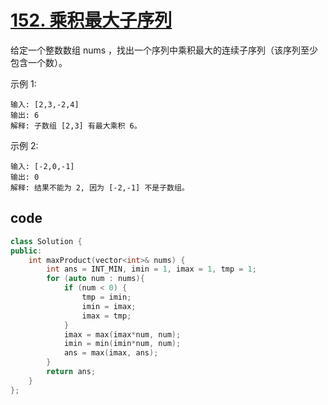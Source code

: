 # [152. 乘积最大子序列](https://leetcode-cn.com/problems/maximum-product-subarray/)

给定一个整数数组 nums ，找出一个序列中乘积最大的连续子序列（该序列至少包含一个数）。

示例 1:

    输入: [2,3,-2,4]
    输出: 6
    解释: 子数组 [2,3] 有最大乘积 6。
示例 2:

    输入: [-2,0,-1]
    输出: 0
    解释: 结果不能为 2, 因为 [-2,-1] 不是子数组。

## code

```c++
class Solution {
public:
    int maxProduct(vector<int>& nums) {
        int ans = INT_MIN, imin = 1, imax = 1, tmp = 1;
        for (auto num : nums){
            if (num < 0) {
                tmp = imin;
                imin = imax;
                imax = tmp;
            }
            imax = max(imax*num, num);
            imin = min(imin*num, num);
            ans = max(imax, ans);
        }
        return ans;
    }
};
```
